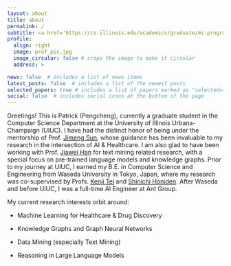 ```yaml
---
layout: about
title: about
permalink: /
subtitle: <a href='https://cs.illinois.edu/academics/graduate/ms-program'>MSCS</a> @ <a href='https://cs.illinois.edu/'>UIUC</a>.
profile:
  align: right
  image: prof_pic.jpg
  image_circular: false # crops the image to make it circular
  address: >

news: false  # includes a list of news items
latest_posts: false  # includes a list of the newest posts
selected_papers: true # includes a list of papers marked as "selected={true}"
social: false  # includes social icons at the bottom of the page
---
```

Greetings! This is Patrick (Pengcheng), currently a graduate student in the Computer Science Department at the University of Illinois Urbana-Champaign (UIUC). I have had the distinct honor of being under the mentorship of Prof. <a href='https://www.sunlab.org/'>Jimeng Sun</a>, whose guidance has been invaluable to my research in the intersection of AI & Healthcare. I am also glad to have been working with Prof. <a href='http://hanj.cs.illinois.edu/'>Jiawei Han</a> for text mining related research, with a special focus on pre-trained language models and knowledge graphs. Prior to my journey at UIUC, I earned my B.E. in Computer Science and Engineering from Waseda University in Tokyo, Japan, where my research was co-supervised by Profs. <a href='https://www.tei-lab.jp/en/professors/'>Kenji Tei</a> and <a href='https://www.nii.ac.jp/en/faculty/architecture/honiden_shinichi/'>Shinichi Honiden</a>. After Waseda and before UIUC, I was a full-time AI Engineer at Ant Group.

My current research interests orbit around:

 * Machine Learning for Healthcare & Drug Discovery

 * Knowledge Graphs and Graph Neural Networks 

 * Data Mining (especially Text Mining)

 * Reasoning in Large Language Models

